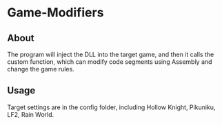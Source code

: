 # Game-Modifiers

## About
The program will inject the DLL into the target game, and then it calls the custom function, which can modify code segments using Assembly and change the game rules.

## Usage
Target settings are in the config folder, including Hollow Knight, Pikuniku, LF2, Rain World.




